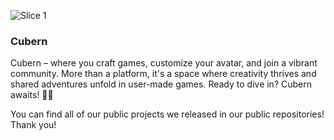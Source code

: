 
![Slice 1](https://github.com/user-attachments/assets/8cd75368-6301-4ec7-a206-fe5ad150deb1)

### Cubern
Cubern – where you craft games, customize your avatar, and join a vibrant community. More than a platform, it's a space where creativity thrives and shared adventures unfold in user-made games. Ready to dive in? Cubern awaits! 🚀✨

You can find all of our public projects we released in our public repositories! Thank you!
